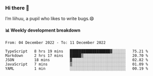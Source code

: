 ### Hi there 👋
I’m liihuu, a pupil who likes to write bugs.😄


#### 📊 Weekly development breakdown
<!--START_SECTION:waka-->

```text
From: 04 December 2022 - To: 11 December 2022

TypeScript   8 hrs 19 mins   ██████████████████▓░░░░░░   75.21 %
Markdown     2 hrs 17 mins   █████▒░░░░░░░░░░░░░░░░░░░   20.70 %
JSON         18 mins         ▓░░░░░░░░░░░░░░░░░░░░░░░░   02.82 %
JavaScript   7 mins          ▒░░░░░░░░░░░░░░░░░░░░░░░░   01.09 %
YAML         1 min           ░░░░░░░░░░░░░░░░░░░░░░░░░   00.19 %
```

<!--END_SECTION:waka-->

<!--
**liihuu/liihuu** is a ✨ _special_ ✨ repository because its `README.md` (this file) appears on your GitHub profile.

Here are some ideas to get you started:

- 🔭 I’m currently working on ...
- 🌱 I’m currently learning ...
- 👯 I’m looking to collaborate on ...
- 🤔 I’m looking for help with ...
- 💬 Ask me about ...
- 📫 How to reach me: ...
- 😄 Pronouns: ...
- ⚡ Fun fact: ...
-->
